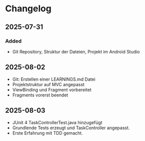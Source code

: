 # Changelog

## 2025-07-31
### Added
- Git Repository, Struktur der Dateien, Projekt im Android Studio

## 2025-08-02
- Git: Erstellen einer LEARNINGS.md Datei
- Projektstruktur auf MVC angepasst
- ViewBinding und Fragment vorbereitet
- Fragments vorerst beendet

## 2025-08-03
- JUnit 4 TaskControllerTest.java hinzugefügt
- Grundlende Tests erzeugt und TaskController angepasst.
- Erste Erfahrung mit TDD gemacht.

